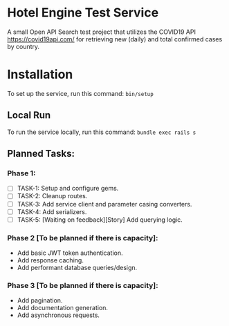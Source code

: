 # Hotel Engine Test Service

A small Open API Search test project that utilizes the COVID19 API https://covid19api.com/ for retrieving new (daily) and total confirmed cases by country.

# Installation
To set up the service, run this command: `bin/setup`
## Local Run
To run the service locally, run this command: `bundle exec rails s`

## Planned Tasks:
### Phase 1:
- [ ] TASK-1: Setup and configure gems.
- [ ] TASK-2: Cleanup routes.
- [ ] TASK-3: Add service client and parameter casing converters.
- [ ] TASK-4: Add serializers.
- [ ] TASK-5: [Waiting on feedback][Story] Add querying logic.

### Phase 2 [To be planned if there is capacity]:
- Add basic JWT token authentication.
- Add response caching.
- Add performant database queries/design.

### Phase 3 [To be planned if there is capacity]:
- Add pagination.
- Add documentation generation.
- Add asynchronous requests.

